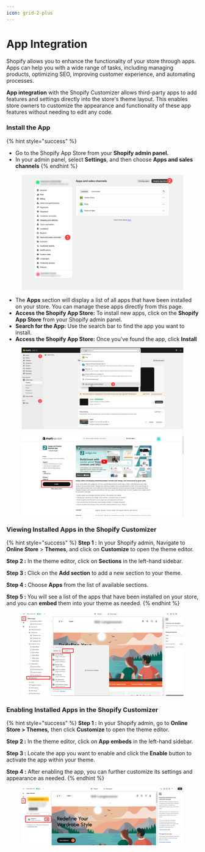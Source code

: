 ```yaml
---
icon: grid-2-plus
---
```


# App Integration

Shopify allows you to enhance the functionality of your store through apps. Apps can help you with a wide range of tasks, including managing products, optimizing SEO, improving customer experience, and automating processes.

**App integration** with the Shopify Customizer allows third-party apps to add features and settings directly into the store's theme layout. This enables store owners to customize the appearance and functionality of these app features without needing to edit any code.

### **Install the App** <a href="#install-the-app" id="install-the-app"></a>

{% hint style="success" %}
* Go to the Shopify App Store from your **Shopify admin panel.**
* In your admin panel, select **Settings**, and then choose **Apps and sales channels**
{% endhint %}

<figure><img src="../.gitbook/assets/1.jpg" alt=""><figcaption></figcaption></figure>

* The **Apps** section will display a list of all apps that have been installed on your store. You can manage these apps directly from this page.
* **Access the Shopify App Store:** To install new apps, click on the **Shopify App Store** from your Shopify admin panel.
* **Search for the App:** Use the search bar to find the app you want to install.
* **Access the Shopify App Store:** Once you've found the app, click **Install**

<figure><img src="../.gitbook/assets/2.jpg" alt=""><figcaption></figcaption></figure>

<figure><img src="../.gitbook/assets/3.png" alt=""><figcaption></figcaption></figure>

### **Viewing Installed Apps in the Shopify Customizer** <a href="#viewing-installed-apps-in-the-shopify-customizer" id="viewing-installed-apps-in-the-shopify-customizer"></a>

{% hint style="success" %}
**Step 1 :** In your Shopify admin, Navigate to **Online Store** > **Themes**, and click on **Customize** to open the theme editor.

**Step 2 :** In the theme editor, click on **Sections** in the left-hand sidebar.

**Step 3 :** Click on the **Add section** to add a new section to your theme.

**Step 4 :** Choose **Apps** from the list of available sections.

**Step 5 :** You will see a list of the apps that have been installed on your store, and you can **embed** them into your theme as needed.
{% endhint %}

<figure><img src="../.gitbook/assets/4.png" alt=""><figcaption></figcaption></figure>

### **Enabling Installed Apps in the Shopify Customizer** <a href="#enabling-installed-apps-in-the-shopify-customizer" id="enabling-installed-apps-in-the-shopify-customizer"></a>

{% hint style="success" %}
**Step 1 :** In your Shopify admin, go to **Online Store > Themes**_**,**_ then click **Customize** to open the theme editor.

**Step 2 :** In the theme editor, click on **App embeds** in the left-hand sidebar.

**Step 3 :** Locate the app you want to enable and click the **Enable** button to activate the app within your theme.

**Step 4 :** After enabling the app, you can further customize its settings and appearance as needed.
{% endhint %}

<figure><img src="../.gitbook/assets/6.png" alt=""><figcaption></figcaption></figure>

